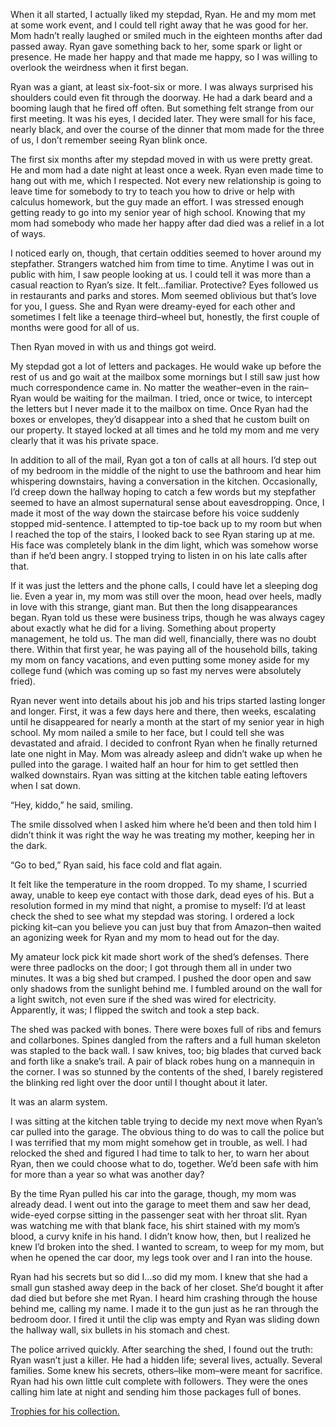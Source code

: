 When it all started, I actually liked my stepdad, Ryan. He and my mom met at some work event, and I could tell right away that he was good for her. Mom hadn’t really laughed or smiled much in the eighteen months after dad passed away. Ryan gave something back to her, some spark or light or presence. He made her happy and that made me happy, so I was willing to overlook the weirdness when it first began. 

Ryan was a giant, at least six-foot-six or more. I was always surprised his shoulders could even fit through the doorway. He had a dark beard and a booming laugh that he fired off often. But something felt strange from our first meeting. It was his eyes, I decided later. They were small for his face, nearly black, and over the course of the dinner that mom made for the three of us, I don’t remember seeing Ryan blink once. 

The first six months after my stepdad moved in with us were pretty great. He and mom had a date night at least once a week. Ryan even made time to hang out with me, which I respected. Not every new relationship is going to leave time for somebody to try to teach you how to drive or help with calculus homework, but the guy made an effort. I was stressed enough getting ready to go into my senior year of high school. Knowing that my mom had somebody who made her happy after dad died was a relief in a lot of ways.  

I noticed early on, though, that certain oddities seemed to hover around my stepfather. Strangers watched him from time to time. Anytime I was out in public with him, I saw people looking at us. I could tell it was more than a casual reaction to Ryan’s size. It felt…familiar. Protective? Eyes followed us in restaurants and parks and stores. Mom seemed oblivious but that’s love for you, I guess. She and Ryan were dreamy-eyed for each other and sometimes I felt like a teenage third–wheel but, honestly, the first couple of months were good for all of us. 

Then Ryan moved in with us and things got weird. 

My stepdad got a lot of letters and packages. He would wake up before the rest of us and go wait at the mailbox some mornings but I still saw just how much correspondence came in. No matter the weather–even in the rain–Ryan would be waiting for the mailman. I tried, once or twice, to intercept the letters but I never made it to the mailbox on time. Once Ryan had the boxes or envelopes, they’d disappear into a shed that he custom built on our property. It stayed locked at all times and he told my mom and me very clearly that it was his private space. 

In addition to all of the mail, Ryan got a ton of calls at all hours. I’d step out of my bedroom in the middle of the night to use the bathroom and hear him whispering downstairs, having a conversation in the kitchen. Occasionally, I’d creep down the hallway hoping to catch a few words but my stepfather seemed to have an almost supernatural sense about eavesdropping. Once, I made it most of the way down the staircase before his voice suddenly stopped mid-sentence. I attempted to tip-toe back up to my room but when I reached the top of the stairs, I looked back to see Ryan staring up at me. His face was completely blank in the dim light, which was somehow worse than if he’d been angry. I stopped trying to listen in on his late calls after that. 

If it was just the letters and the phone calls, I could have let a sleeping dog lie. Even a year in, my mom was still over the moon, head over heels, madly in love with this strange, giant man. But then the long disappearances began. Ryan told us these were business trips, though he was always cagey about exactly what he did for a living. Something about property management, he told us. The man did well, financially, there was no doubt there. Within that first year, he was paying all of the household bills, taking my mom on fancy vacations, and even putting some money aside for my college fund (which was coming up so fast my nerves were absolutely fried). 

Ryan never went into details about his job and his trips started lasting longer and longer. First, it was a few days here and there, then weeks, escalating until he disappeared for nearly a month at the start of my senior year in high school. My mom nailed a smile to her face, but I could tell she was devastated and afraid. I decided to confront Ryan when he finally returned late one night in May. Mom was already asleep and didn’t wake up when he pulled into the garage. I waited half an hour for him to get settled then walked downstairs. Ryan was sitting at the kitchen table eating leftovers when I sat down. 

“Hey, kiddo,” he said, smiling. 

The smile dissolved when I asked him where he’d been and then told him I didn’t think it was right the way he was treating my mother, keeping her in the dark. 

“Go to bed,” Ryan said, his face cold and flat again. 

It felt like the temperature in the room dropped. To my shame, I scurried away, unable to keep eye contact with those dark, dead eyes of his. But a resolution formed in my mind that night, a promise to myself: I’d at least check the shed to see what my stepdad was storing. I ordered a lock picking kit–can you believe you can just buy that from Amazon–then waited an agonizing week for Ryan and my mom to head out for the day.

My amateur lock pick kit made short work of the shed’s defenses. There were three padlocks on the door; I got through them all in under two minutes. It was a big shed but cramped. I pushed the door open and saw only shadows from the sunlight behind me. I fumbled around on the wall for a light switch, not even sure if the shed was wired for electricity. Apparently, it was; I flipped the switch and took a step back. 

The shed was packed with bones. There were boxes full of ribs and femurs and collarbones. Spines dangled from the rafters and a full human skeleton was stapled to the back wall. I saw knives, too; big blades that curved back and forth like a snake’s trail. A pair of black robes hung on a mannequin in the corner. I was so stunned by the contents of the shed, I barely registered the blinking red light over the door until I thought about it later. 

It was an alarm system. 

I was sitting at the kitchen table trying to decide my next move when Ryan’s car pulled into the garage. The obvious thing to do was to call the police but I was terrified that my mom might somehow get in trouble, as well. I had relocked the shed and figured I had time to talk to her, to warn her about Ryan, then we could choose what to do, together. We’d been safe with him for more than a year so what was another day? 

By the time Ryan pulled his car into the garage, though, my mom was already dead. I went out into the garage to meet them and saw her dead, wide-eyed corpse sitting in the passenger seat with her throat slit. Ryan was watching me with that blank face, his shirt stained with my mom’s blood, a curvy knife in his hand. I didn’t know how, then, but I realized he knew I’d broken into the shed. I wanted to scream, to weep for my mom, but when he opened the car door, my legs took over and I ran into the house. 

Ryan had his secrets but so did I…so did my mom. I knew that she had a small gun stashed away deep in the back of her closet. She’d bought it after dad died but before she met Ryan. I heard him crashing through the house behind me, calling my name. I made it to the gun just as he ran through the bedroom door. I fired it until the clip was empty and Ryan was sliding down the hallway wall, six bullets in his stomach and chest. 

The police arrived quickly. After searching the shed, I found out the truth: Ryan wasn’t just a killer. He had a hidden life; several lives, actually. Several families. Some knew his secrets, others–like mom–were meant for sacrifice. Ryan had his own little cult complete with followers. They were the ones calling him late at night and sending him those packages full of bones.

[Trophies for his collection.](https://www.travisbrownwriting.com/)